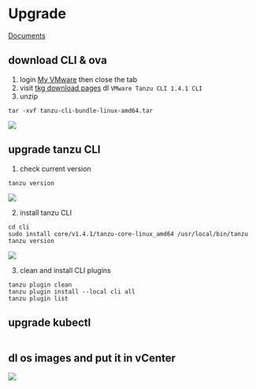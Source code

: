 # Upgrade 

[Documents](https://docs.vmware.com/en/VMware-Tanzu-Kubernetes-Grid/1.4/vmware-tanzu-kubernetes-grid-14/GUID-upgrade-tkg-index.html)

## download CLI & ova

1. login [My VMware](https://my.vmware.com/) then close the tab
2. visit [tkg download pages](https://my.vmware.com/en/web/vmware/downloads/info/slug/infrastructure_operations_management/vmware_tanzu_kubernetes_grid/1_x) dl `VMware Tanzu CLI 1.4.1 CLI`
3. unzip
```
tar -xvf tanzu-cli-bundle-linux-amd64.tar
```
![](https://i.imgur.com/xmFoDqL.png)


## upgrade tanzu CLI

1. check current version

```
tanzu version
```
![](https://i.imgur.com/LrdCpM1.png)

2. install tanzu CLI
```
cd cli
sudo install core/v1.4.1/tanzu-core-linux_amd64 /usr/local/bin/tanzu
tanzu version
```
![](https://i.imgur.com/jjIbJpq.png)

3. clean and install CLI plugins
```
tanzu plugin clean
tanzu plugin install --local cli all
tanzu plugin list
```


## upgrade kubectl
![]()

## dl os images and put it in vCenter
![](https://i.imgur.com/BbCfUI4.png)

